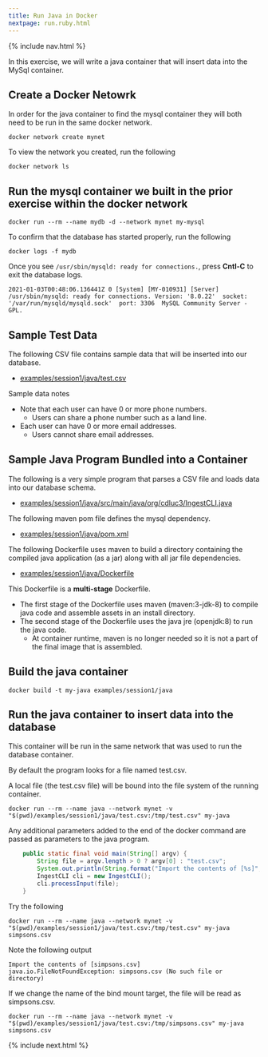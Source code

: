 ```yaml
---
title: Run Java in Docker
nextpage: run.ruby.html
---
```


{% include nav.html %}

In this exercise, we will write a java container that will insert data into the MySql container.

## Create a Docker Netowrk
In order for the java container to find the mysql container they will both need to be run in the same docker network.  
```
docker network create mynet
```

To view the network you created, run the following
```
docker network ls
```

## Run the mysql container we built in the prior exercise within the docker network
```
docker run --rm --name mydb -d --network mynet my-mysql
```

To confirm that the database has started properly, run the following
```
docker logs -f mydb
```

Once you see `/usr/sbin/mysqld: ready for connections.`, press **Cntl-C** to exit the database logs.
```output
2021-01-03T00:48:06.136441Z 0 [System] [MY-010931] [Server] /usr/sbin/mysqld: ready for connections. Version: '8.0.22'  socket: '/var/run/mysqld/mysqld.sock'  port: 3306  MySQL Community Server - GPL.
```

## Sample Test Data

The following CSV file contains sample data that will be inserted into our database.

- [examples/session1/java/test.csv](https://github.com/CDLUC3/docker-tutorial/blob/main/examples/session1/java/test.csv)

Sample data notes
- Note that each user can have 0 or more phone numbers.  
  - Users can share a phone number such as a land line.  
- Each user can have 0 or more email addresses.  
  - Users cannot share email addresses.

## Sample Java Program Bundled into a Container

The following is a very simple program that parses a CSV file and loads data into our database schema.

- [examples/session1/java/src/main/java/org/cdluc3/IngestCLI.java](https://github.com/CDLUC3/docker-tutorial/blob/main/examples/session1/java/src/main/java/org/cdluc3/IngestCLI.java)

The following maven pom file defines the mysql dependency.
- [examples/session1/java/pom.xml](https://github.com/CDLUC3/docker-tutorial/blob/main/examples/session1/java/pom.xml)

The following Dockerfile uses maven to build a directory containing the compiled java application (as a jar) along with all jar file dependencies.
- [examples/session1/java/Dockerfile](https://github.com/CDLUC3/docker-tutorial/blob/main/examples/session1/java/Dockerfile)

This Dockerfile is a **multi-stage** Dockerfile.  
- The first stage of the Dockerfile uses maven (maven:3-jdk-8) to compile java code and assemble assets in an install directory.
- The second stage of the Dockerfile uses the java jre (openjdk:8) to run the java code.  
  - At container runtime, maven is no longer needed so it is not a part of the final image that is assembled.

## Build the java container
```
docker build -t my-java examples/session1/java
```

## Run the java container to insert data into the database

This container will be run in the same network that was used to run the database container.

By default the program looks for a file named test.csv.

A local file (the test.csv file) will be bound into the file system of the running container.  

```
docker run --rm --name java --network mynet -v "$(pwd)/examples/session1/java/test.csv:/tmp/test.csv" my-java 
```

Any additional parameters added to the end of the docker command are passed as parameters to the java program.
```java
    public static final void main(String[] argv) {
        String file = argv.length > 0 ? argv[0] : "test.csv";
        System.out.println(String.format("Import the contents of [%s]", file));
        IngestCLI cli = new IngestCLI();
        cli.processInput(file);
    }
```

Try the following
```
docker run --rm --name java --network mynet -v "$(pwd)/examples/session1/java/test.csv:/tmp/test.csv" my-java simpsons.csv
```

Note the following output
```output
Import the contents of [simpsons.csv]
java.io.FileNotFoundException: simpsons.csv (No such file or directory)
```

If we change the name of the bind mount target, the file will be read as simpsons.csv. 
```
docker run --rm --name java --network mynet -v "$(pwd)/examples/session1/java/test.csv:/tmp/simpsons.csv" my-java simpsons.csv
```

{% include next.html %}
